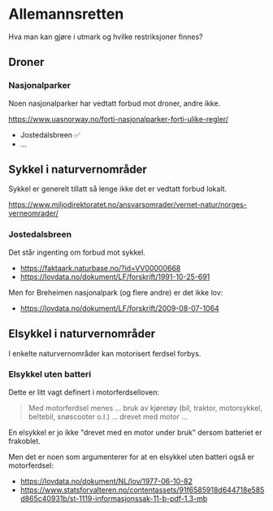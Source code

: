 # Allemannsretten

Hva man kan gjøre i utmark og hvilke restriksjoner finnes?

## Droner

### Nasjonalparker

Noen nasjonalparker har vedtatt forbud mot droner, andre ikke.

https://www.uasnorway.no/forti-nasjonalparker-forti-ulike-regler/

- Jostedalsbreen ✅
- ...

## Sykkel i naturvernområder

Sykkel er generelt tillatt så lenge ikke det er vedtatt forbud lokalt.

https://www.miljodirektoratet.no/ansvarsomrader/vernet-natur/norges-verneomrader/

### Jostedalsbreen

Det står ingenting om forbud mot sykkel.

- https://faktaark.naturbase.no/?id=VV00000668
- https://lovdata.no/dokument/LF/forskrift/1991-10-25-691

Men for Breheimen nasjonalpark (og flere andre) er det ikke lov:

- https://lovdata.no/dokument/LF/forskrift/2009-08-07-1064

## Elsykkel i naturvernområder

I enkelte naturvernområder kan motorisert ferdsel forbys.

### Elsykkel uten batteri

Dette er litt vagt definert i motorferdselloven:

> Med motorferdsel menes ... bruk av kjøretøy (bil, traktor, motorsykkel, beltebil, snøscooter o.l.) ... drevet med motor ...

En elsykkel er jo ikke "drevet med en motor under bruk" dersom batteriet er frakoblet.

Men det er noen som argumenterer for at en elsykkel uten batteri også er motorferdsel:

- https://lovdata.no/dokument/NL/lov/1977-06-10-82
- https://www.statsforvalteren.no/contentassets/91f6585918d644718e585d865c40931b/st-1119-informasjonssak-11-b-pdf-1.3-mb

